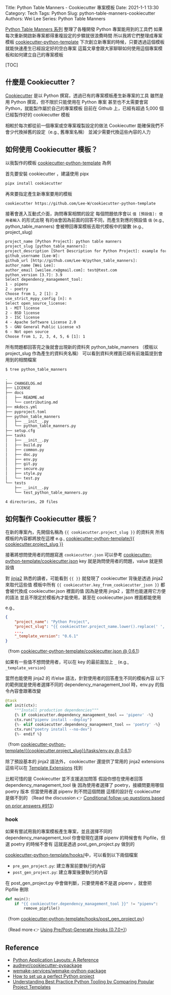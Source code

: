 Title: Python Table Manners - Cookiecutter 專案模板
Date: 2021-1-1 13:30
Category: Tech
Tags: Python
Slug: python-table-manners-cookiecutter
Authors: Wei Lee
Series: Python Table Manners

[Python Table Manners 系列]({filename}/posts/tech/2020/04-python-table-manners-series.md) 整理了各種開發 Python 專案能用到的工具們
如果每次重新開啟新專案都得重複設定的步驟就很浪費時間
所以我將它們整理成專案模板 [cookiecutter-python-template](https://github.com/Lee-W/cookiecutter-python-template)
下次創立新專案的時候，只要透過這個模板就能快速產生已經設定好的空白專案
這篇文章會跟大家聊聊如何使用這個專案模板和如何建立自己的專案模板

<!--more-->

[TOC]

## 什麼是 Cookiecutter？
[Cookiecutter](https://github.com/cookiecutter/cookiecutter) 是以 Python 撰寫，透過已有的專案模板產生新專案的工具
雖然是用 Python 撰寫，但不限於只能使用在 Python 專案
甚至也不太需要會寫 Python，就能製作屬於自己的專案模板
目前在 Github 上，已經有超過 5,000 個已經製作好的 cookiecutter 模板

相較於每次都從前一個專案或空專案複製設定的做法
Cookiecutter 能確保我們不會少代換掉舊的設定（e.g., 舊專案名稱）
並減少需要代換這些內容的人力

## 如何使用 Cookiecutter 模板？
以我製作的模板 [cookiecutter-python-template](https://github.com/Lee-W/cookiecutter-python-template) 為例

首先要安裝 cookiecutter ，建議使用 pipx

```sh
pipx install cookiecutter
```

再來要指定產生新專案要用的模板

```sh
cookiecutter https://github.com/Lee-W/cookiecutter-python-template
```

接著會進入互動式介面，詢問專案相關的設定
每個問題依序會以 `值 [預設值]: 使用者輸入` 的形式出現
有的`值`會因為前面的回答不同，而產生對應的預設值
`值` (e.g., python_table_manners) 會被帶回專案模板去取代模板中的變數 (e.g., project_slug)

```txt
project_name [Python Project]: python table manners
project_slug [python_table_manners]:
project_description [Short Description for Python Project]: example for cookiecutter template
github_username [Lee-W]:
github_url [http://github.com/Lee-W/python_table_manners]:
author_name [Wei Lee]:
author_email [weilee.rx@gmail.com]: test@test.com
python_version [3.7]: 3.9
Select dependency_management_tool:
1 - pipenv
2 - poetry
Choose from 1, 2 [1]: 2
use_strict_mypy_config [n]: n
Select open_source_license:
1 - MIT license
2 - BSD license
3 - ISC license
4 - Apache Software License 2.0
5 - GNU General Public License v3
6 - Not open source
Choose from 1, 2, 3, 4, 5, 6 [1]: 1
```

所有問題都回答完之後就會出現新的資料夾 python_table_manners
（模板以 project_slug 作為產生的資料夾名稱）
可以看到資料夾裡面已經有前幾篇提到會用到的相關檔案

```sh
$ tree python_table_manners

.
├── CHANGELOG.md
├── LICENSE
├── docs
│   ├── README.md
│   └── contributing.md
├── mkdocs.yml
├── pyproject.toml
├── python_table_manners
│   ├── __init__.py
│   └── python_table_manners.py
├── setup.cfg
├── tasks
│   ├── __init__.py
│   ├── build.py
│   ├── common.py
│   ├── doc.py
│   ├── env.py
│   ├── git.py
│   ├── secure.py
│   ├── style.py
│   └── test.py
└── tests
    ├── __init__.py
    └── test_python_table_manners.py

4 directories, 20 files
```

## 如何製作 Cookiecutter 模板？
在新的專案內，先開個名稱為 `{{ cookiecutter.project_slug }}` 的資料夾
所有模板的內容都將放在這裡
e.g., [cookiecutter-python-template/{{ cookiecutter.project_slug }}](https://github.com/Lee-W/cookiecutter-python-template/tree/0.6.1/%7B%7Bcookiecutter.project_slug%7D%7D)

接著將想問使用者的問題寫進 `cookiecutter.json`
可以參考 [cookiecutter-python-template/cookiecutter.json](https://github.com/Lee-W/cookiecutter-python-template/blob/0.6.1/cookiecutter.json)
key 就是詢問使用者的問題，value 就是預設值

對 [jinja2](https://jinja.palletsprojects.com/en/2.11.x/) 熟悉的讀者，可能看到 `{{ }}` 就發現了
cookiecutter 背後是透過 jinja2 來取代這些值
模板中所有 `{{ cookiecutter.key_from_cookiecutter_json }}` 都會被代換成 cookiecutter.json 裡面的值
因為是使用 jinja2 ，當然也能運用它方便的語法
並且不限定於模板內才能使用，甚至在 cookiecutter.json 裡面都能使用

e.g.,

```json
{
    "project_name": "Python Project",
    "project_slug": "{{ cookiecutter.project_name.lower().replace(' ', '_').replace('-', '_') }}",
    ...,
    "_template_version": "0.6.1"
}
```

（from [cookiecutter-python-template/cookiecutter.json @ 0.6.1](https://github.com/Lee-W/cookiecutter-python-template/blob/0.6.1/cookiecutter.json)）

如果有一些值不想問使用者，可以在 key 的最前面加上 `_`
(e.g., `_template_version`)

當然也能使用 jinja2 的 if/else 語法，針對使用者的回答產生不同的模板內容
以下的範例就是使用者選擇不同的 dependency_management_tool 時，env.py 的指令內容會跟著改變

```python
@task
def init(ctx):
    """Install production dependencies"""
    {% if cookiecutter.dependency_management_tool == 'pipenv' -%}
    ctx.run("pipenv install --deploy")
    {%- elif cookiecutter.dependency_management_tool == 'poetry' -%}
    ctx.run("poetry install --no-dev")
    {%- endif %}
```

（from [cookiecutter-python-template/{{cookiecutter.project_slug}}/tasks/env.py @ 0.6.1](https://github.com/Lee-W/cookiecutter-python-template/blob/0.6.1/%7B%7Bcookiecutter.project_slug%7D%7D/tasks/env.py#L18)）

除了預設基本的 jinja2 語法外， cookiecutter 還提供了常用的 jinja2 extensions
這些可以在 [Template Extensions](https://cookiecutter.readthedocs.io/en/latest/advanced/hooks.html) 找到

比較可惜的是 Cookiecutter 並不支援追加問答
假設你想在使用者回答 dependency_management_tool 後
因為使用者選擇了 poetry，接續問要用哪個 poetry 版本
但當使用者選 pipenv 則不問這個問題
這樣的設計在 cookiecutter 是做不到的
（Read the discussion 👉 [Conditional follow-up questions based on prior answers #913](https://github.com/cookiecutter/cookiecutter/issues/913#issuecomment-286571701)）

### hook
如果有嘗試用我的專案模板產生專案，並且選擇不同的 dependency_management_tool
你會發現在選擇 pipenv 的時候會有 Pipfile，但選 poetry 的時候不會有
這就是透過 post_gen_project.py 做到的

[cookiecutter-python-template/hooks/](https://github.com/Lee-W/cookiecutter-python-template/tree/0.6.1/hooks)中，可以看到以下兩個檔案

* `pre_gen_project.py`: 建立專案前要執行的內容
* `post_gen_project.py`: 建立專案後要執行的內容

在 post_gen_project.py 中會做判斷，只要使用者不是選 pipenv ，就會把 Pipfile 刪除

```python
def main():
    if "{{ cookiecutter.dependency_management_tool }}" != "pipenv":
        remove_pipfile()
```

（from [cookiecutter-python-template/hooks/post_gen_project.py](https://github.com/Lee-W/cookiecutter-python-template/blob/0.6.1/hooks/post_gen_project.py#L8)）

（Read more 👉 [Using Pre/Post-Generate Hooks (0.7.0+)](https://cookiecutter.readthedocs.io/en/latest/advanced/hooks.html)）

## Reference
* [Python Application Layouts: A Reference](https://realpython.com/python-application-layouts/)
* [audreyr/cookiecutter-pypackage](https://github.com/audreyr/cookiecutter-pypackage)
* [wemake-services/wemake-python-package](https://github.com/wemake-services/wemake-python-package)
* [How to set up a perfect Python project](https://sourcery.ai/blog/python-best-practices/)
* [Understanding Best Practice Python Tooling by Comparing Popular Project Templates](https://medium.com/better-programming/understanding-best-practice-python-tooling-by-comparing-popular-project-templates-6eba49229106)
